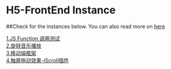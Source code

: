 # H5-FrontEnd Instance
##Check for the instances below. You can also read more on [here](https://yiliunat.github.io/H5-FrontEnd/)  

[1.JS Function 调用测试](https://yiliunat.github.io/H5-FrontEnd/1.js%E5%87%BD%E6%95%B0/)  
[2.旋转音乐播放](https://yiliunat.github.io/H5-FrontEnd/2.%E6%97%8B%E8%BD%AC%E9%9F%B3%E4%B9%90%E6%92%AD%E6%94%BE/)  
[3.移动端框架](https://yiliunat.github.io/H5-FrontEnd/3.%E7%A7%BB%E5%8A%A8%E7%AB%AF%E6%A1%86%E6%9E%B6/html/)  
[4.触屏拖动效果-iScroll插件](https://yiliunat.github.io/H5-FrontEnd/4.%E8%A7%A6%E5%B1%8F%E6%8B%96%E5%8A%A8%E6%95%88%E6%9E%9C-iScroll%E6%8F%92%E4%BB%B6/html/)  
